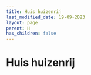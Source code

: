 ```yaml
---
title: Huis huizenrij
last_modified_date: 19-09-2023
layout: page
parent: H
has_children: false
---
```


Huis huizenrij
==============

